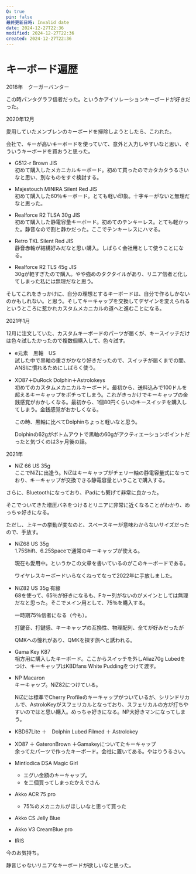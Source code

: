 ```yaml
---
Q: true
pin: false
最終更新日時: Invalid date
date: 2024-12-27T22:36
modified: 2024-12-27T22:36
created: 2024-12-27T22:36
---
```

# キーボード遍歴

2018年　クーガーバンター

この時パンタグラフ信者だった。というかアイソレーションキーボードが好きだった。

2020年12月

愛用していたメンブレンのキーボードを掃除しようとしたら、こわれた。

会社で、キーが高いキーボードを使っていて、意外と入力しやすいなと思い、そういうキーボードを買おうと思った。

- G512-r Brown JIS  
    初めて購入したメカニカルキーボード。初めて買ったのでカタカタうるさいなと思い、別なものをすぐ検討する。  
    
- Majestouch MINIRA Silent Red JIS  
    初めて購入した60％キーボード。とても軽い印象。十字キーがないと無理だなと思った。  
    
- Realforce R2 TLSA 30g JIS  
    初めて購入した静電容量キーボード。初めてのテンキーレス。とても軽かった。静音なので割と静かだった。ここでテンキーレスにハマる。  
    
- Retro TKL Silent Red JIS  
    静音赤軸が結構好みだなと思い購入。しばらく会社用として使うことになる。  
    
- Realforce R2 TLS 45g JIS  
    30gが軽すぎたので購入。やや強めのタクタイルがあり、リニア信者と化してしまった私には無理だなと思う。  
    

そしてこれをきっかけに、自分の理想とするキーボードは、自分で作るしかないのかもしれない。と思う。そしてキーキャップを交換してデザインを変えられるというところに惹かれカスタムメカニカルの道へと進むことになる。

2021年1月

12月に注文していた、カスタムキーボードのパーツが届くが、キースイッチだけは色々試したかったので複数個購入して、色々試す。

- e元素　黒軸　US  
    試した中で黒軸の重さがかなり好きだったので、スイッチが届くまでの間、ANSIに慣れるためにしばらく使う。  
    
- XD87＋DuRock Dolphin＋Astrolokeys  
    初めてのカスタムメカニカルキーボード。最初から、送料込みで100ドルを超えるキーキャップをポチってしまう。これがきっかけでキーキャップの金銭感覚がおかしくなる。最初から、1個80円くらいのキースイッチを購入してしまう。金銭感覚がおかしくなる。  
    
    この時、黒軸に比べてDolphinちょっと軽いなと思う。
    
    Dolphinの62gがボトムアウトで黒軸の60gがアクティエーションポイントだったと気づくのは3ヶ月後の話。
    

2021年

- NiZ 66 US 35g  
ここでNiZに出逢う。NiZはキーキャップがチェリー軸の静電容量式になっており、キーキャップが交換できる静電容量ということで購入する。  

さらに、Bluetoothになっており、iPadにも繋げて非常に良かった。

そこでついてきた増圧バネをつけるとリニアに非常に近くなることがわかり、めっちゃ好きになる。

ただし、上キーの挙動が変なのと、スペースキーが意味わからないサイズだったので、手放す。

- NiZ68 US 35g  
    1.75Shift、6.25Spaceで通常のキーキャップが使える。  
    
    現在も愛用中。というかこの文章を書いているのがこのキーボードである。
    
    ワイヤレスキーボードいらなくねってなって2022年に手放しました。
    
- NiZ82 US 35g 有線  
    68を使って、65％が好きになるも、Fキー列がないのがメインとしては無理だなと思った。そこでメイン用として、75％を購入する。  
    
    一時期75％信者になる（今も）。
    
    打鍵音、打鍵感、キーキャップの互換性、物理配列、全てが好みだったが
    
    QMKへの憧れがあり、QMKを探す旅へと誘われる。
    
- Gama Key K87  
    相方用に購入したキーボード。ここからスイッチを外しAliaz70g Lubedをつけ、キーキャップはKBDfans White Puddingをつけて渡す。  
    
- NP Macaron  
    キーキャップ。NiZ82につけている。  
    
    NiZには標準でCherry Profileのキーキャップがついているが、シリンドリカルで、AstroloKeyがスフェリカルとなっており、スフェリカルの方が打ちやすいのではと思い購入。めっちゃ好きになる。NP大好きマンになってしまう。
    
- KBD67Lite ＋　Dolphin Lubed Filmed ＋ Astrolokey
- XD87 ＋ GateronBrown ＋Gamakeyについてたキーキャップ  
    余ってたパーツで作ったキーボード。会社に置いてある。やはりうるさい。  
    
- Mintlodica DSA Magic Girl
    - エグい金額のキーキャップ。
    - を二個買ってしまったかえでさん
- Akko ACR 75 pro
    - 75%のメカニカルがほしいなと思って買った
- Akko CS Jelly Blue
- Akko V3 CreamBlue pro

- IRIS

今のお気持ち。

静音じゃないリニアなキーボードが欲しいなと思った。